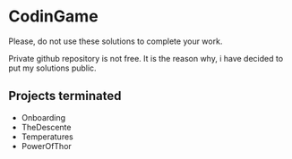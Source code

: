 # CodinGame

Please, do not use these solutions to complete your work.

Private github repository is not free. It is the reason why, i have decided to put my solutions public.

## Projects terminated

* Onboarding
* TheDescente
* Temperatures
* PowerOfThor
